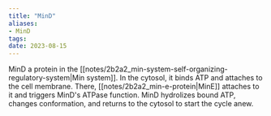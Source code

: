 ```yaml
---
title: "MinD"
aliases:
- MinD
tags:
date: 2023-08-15
---
```

MinD a protein in the [[notes/2b2a2_min-system-self-organizing-regulatory-system|Min system]]. In the cytosol, it binds ATP and attaches to the cell membrane. There, [[notes/2b2a2_min-e-protein|MinE]] attaches to it and triggers MinD's ATPase function. MinD hydrolizes bound ATP, changes conformation, and returns to the cytosol to start the cycle anew.